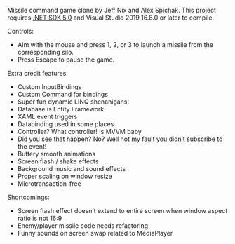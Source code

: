 ﻿Missile command game clone by Jeff Nix and Alex Spichak. This project requires [.NET SDK 5.0](https://dotnet.microsoft.com/download/dotnet/5.0) and Visual Studio 2019 16.8.0 or later to compile. 

Controls:
- Aim with the mouse and press 1, 2, or 3 to launch a missile from the corresponding silo.
- Press Escape to pause the game.

Extra credit features:
- Custom InputBindings
- Custom Command for bindings
- Super fun dynamic LINQ shenanigans!
- Database is Entity Framework
- XAML event triggers
- Databinding used in some places
- Controller? What controller! Is MVVM baby
- Did you see that happen? No? Well not my fault you didn’t subscribe to the event!
- Buttery smooth animations
- Screen flash / shake effects
- Background music and sound effects
- Proper scaling on window resize
- Microtransaction-free

Shortcomings:
- Screen flash effect doesn’t extend to entire screen when window aspect ratio is not 16:9
- Enemy/player missile code needs refactoring
- Funny sounds on screen swap related to MediaPlayer
